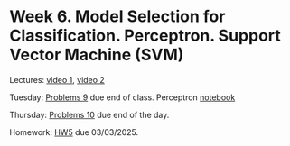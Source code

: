 # Week 6. Model Selection for Classification. Perceptron. Support Vector Machine (SVM)

Lectures: [video 1](https://youtu.be/iopCyiL5pHE), [video 2](https://youtu.be/ui1L3XSXE-o)

Tuesday: [Problems 9](./Problems09.pdf) due end of class. Perceptron [notebook](./ML11.ipynb)

Thursday: [Problems 10](./ML12.ipynb) due end of the day. 

Homework: [HW5](./HW5.ipynb) due 03/03/2025.
